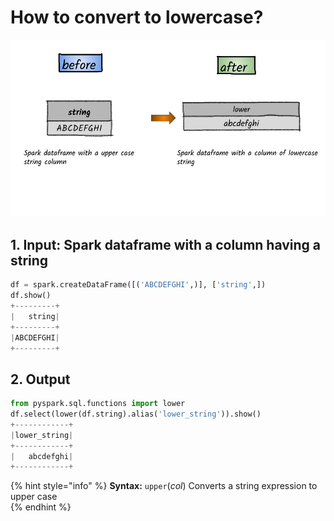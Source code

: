 # How to convert to lowercase?

![](../.gitbook/assets/2020_07_22_kleki-2-.png)

## 1.  Input:  Spark dataframe with a column having a string

```python
df = spark.createDataFrame([('ABCDEFGHI',)], ['string',])
df.show()
+---------+
|   string|
+---------+
|ABCDEFGHI|
+---------+
```

## 2.  Output

```python
from pyspark.sql.functions import lower
df.select(lower(df.string).alias('lower_string')).show()
+------------+
|lower_string|
+------------+
|   abcdefghi|
+------------+
```

{% hint style="info" %}
**Syntax:**   `upper`\(_col_\)                                                                                                                                 Converts a string expression to upper case                                                                                                       
{% endhint %}

## 

